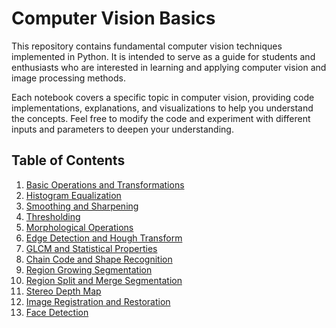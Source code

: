 # Computer Vision Basics

This repository contains fundamental computer vision techniques implemented in Python. It is intended to serve as a guide for students and enthusiasts who are interested in learning and applying computer vision and image processing methods.

Each notebook covers a specific topic in computer vision, providing code implementations, explanations, and visualizations to help you understand the concepts. Feel free to modify the code and experiment with different inputs and parameters to deepen your understanding.

## Table of Contents

1. [Basic Operations and Transformations](Basic_Operations_&_Transformations.ipynb)
2. [Histogram Equalization](Histogram_Equalization.ipynb)
3. [Smoothing and Sharpening](Smoothing_&_Sharpening.ipynb)
4. [Thresholding](Thresholding.ipynb)
5. [Morphological Operations](Morphological_Operations.ipynb)
6. [Edge Detection and Hough Transform](Edge_Detection_&_Hough_Transform.ipynb)
7. [GLCM and Statistical Properties](GLCM_&_Statistical_Properties.ipynb)
8. [Chain Code and Shape Recognition](Chain_Code_&_Shape_Recognition.ipynb)
9. [Region Growing Segmentation](Region_Growing_Segmentation.ipynb)
10. [Region Split and Merge Segmentation](Region_SplitMerge_Segmentation.ipynb)
11. [Stereo Depth Map](Stereo_Depth_Map.ipynb)
12. [Image Registration and Restoration](Image_Registration_Restoration.ipynb)
13. [Face Detection](Face_Detection.ipynb)
